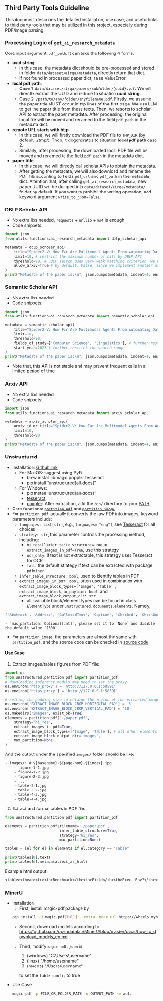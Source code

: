 ## Third Party Tools Guideline

This document describes the detailed installation, use case, and useful links to third party tools that may be utilized in this project, especially during PDF/image parsing.

### Processing Logic of `get_ai_research_metadata`

Core input argument: `pdf_path`. It can take the following 4 forms:
- **uuid string**:
    - In this case, the metadata dict should be pre-processed and stored in folder `data/dataset/airqa/metadata`, directly return that dict.
    - If not found in processed paper dict, raise ValueError.
- **local pdf path**:
    - Case 1: `data/dataset/airqa/papers/subfolder/{uuid}.pdf`. We will directly extract the UUID and reduce to situation **uuid string**.
    - Case 2: `/path/to/any/folder/anyfilename.pdf`. Firstly, we assume the paper title MUST occur in top lines of the first page. We use LLM to get the paper title from these texts. Then, we resorts to scholar API to extract the paper metadata. After processing, the original local file will be moved and renamed to the field `pdf_path` in the metadata dict.
- **remote URL starts with http**
    - In this case, we will firstly download the PDF file to `TMP_DIR` (by default, ./tmp/). Then, it degenerates to situation **local pdf path** case 2.
    - Similarly, after processing, the downloaded local PDF file will be moved and renamed to the field `pdf_path` in the metadata dict.
- **paper title**:
    - In this case, we will directly call scholar APIs to obtain the metadata.
    - After getting the metadata, we will also download and rename the PDF file according to fields `pdf_url` and `pdf_path` in the metadata dict.
Attention that, after calling `get_ai_research_metadata`, new paper UUID will be dumped into `data/dataset/airqa/metadata/` folder by default. If you want to prohibit the writing operation, add keyword argument `write_to_json=False`.


### DBLP Scholar API

- No extra libs needed, `requests` + `urllib` + `bs4` is enough
- Code snippets:
```py
import json
from utils.functions.ai_research_metadata import dblp_scholar_api

metadata = dblp_scholar_api(
    title="Spider2-V: How Far Are Multimodal Agents From Automating Data Science and Engineering Workflows?",
    limit=10, # restrict the maximum number of hits by DBLP API
    threshold=90, # DBLP search uses very weak matching criterion, we use fuzz.ratio to re-order the results ( only ratio score > threshold will be maintained )
    allow_arxiv=True # by default, False, since we implement another arxiv scholar API, but can be changed to True, such that arxiv version of papers will not be ignored
)
print("Metadata of the paper is:\n", json.dumps(metadata, indent=4, ensure_ascii=False))
```

### Semantic Scholar API

- No extra libs needed
- Code snippets:
```py
import json
from utils.functions.ai_research_metadata import semantic_scholar_api

metadata = semantic_scholar_api(
    title="Spider2-V: How Far Are Multimodal Agents From Automating Data Science and Engineering Workflows?",
    limit=10,
    threshold=90,
    fields_of_study=['Computer Science', 'Linguistics'], # further restrict the search range
    start_year=2023 # further restrict the search range
)
print("Metadata of the paper is:\n", json.dumps(metadata, indent=4, ensure_ascii=False))
```
- Note that, this API is not stable and may prevent frequent calls in a limited period of time


### Arxiv API

- No extra libs needed
- Code snippets:
```py
import json
from utils.functions.ai_research_metadata import arxiv_scholar_api

metadata = arxiv_scholar_api(
    arxiv_id_or_title="Spider2-V: How Far Are Multimodal Agents From Automating Data Science and Engineering Workflows?",
    limit=10,
    threshold=90
)
print("Metadata of the paper is:\n", json.dumps(metadata, indent=4, ensure_ascii=False))
```


### Unstructured

- Installation: [Github link](https://github.com/Unstructured-IO/unstructured?tab=readme-ov-file#installing-the-library)
    - For MacOS: suggest using PyPi
        - brew install libmagic poppler tesseract
        - pip install "unstructured[all-docs]"
    - For Windows:
        - pip install "unstructured[all-docs]"
        - [tesseract](https://github.com/UB-Mannheim/tesseract/wiki)
        - [poppler](https://github.com/oschwartz10612/poppler-windows/releases/): After extraction, add the `bin/` directory to your [PATH](https://www.architectryan.com/2018/03/17/add-to-the-path-on-windows-10/).
- Core functions: [`partition_pdf`](https://docs.unstructured.io/open-source/core-functionality/partitioning#partition-pdf) and [`partition_image`](https://docs.unstructured.io/open-source/core-functionality/partitioning#partition-image)
- For `partition_pdf`, actually it converts the raw PDF into images, keyword parameters include:
    - `languages: List[str]`, e.g., `languages=["eng"]`, see [Tesseract](https://github.com/tesseract-ocr/tessdata) for all choices
    - `strategy: str`, this parameter controls the processing method, including:
        - `hi_res`: if `infer_table_structure=True` or `extract_images_in_pdf=True`, use this strategy
        - `ocr_only`: if text is not extractable, this strategy uses Tesseract for OCR
        - `fast`: the default strategy if text can be extracted with package `pdfminer`
    - `infer_table_structure: bool`, used to identify tables in PDF
    - `extract_images_in_pdf: bool`, often used in combination with `extract_image_block_types=['Image', 'Table']`, `extract_image_block_to_payload: bool`, and `extract_image_block_output_dir: str`
        - all available block/element types can be found in class `ElementType` under `unstructured.documents.elements`. Namely,
```python
['Abstract', 'Address', 'BulletedText', 'Caption', 'Checked', 'CheckBoxChecked', 'CheckBoxUnchecked', 'CodeSnippet', 'CompositeElement', 'EmailAddress', 'Field-Name', 'Figure', 'FigureCaption', 'Footer', 'Footnote', 'Form', 'Formula', 'FormKeysValues', 'Header', 'Headline', 'Image', 'Link', 'List', 'ListItem', 'List-item', 'NarrativeText', 'PageBreak', 'Page-footer', 'Page-header', 'PageNumber', 'Paragraph', 'Picture', 'RadioButtonChecked', 'RadioButtonUnchecked', 'Section-header', 'Subheadline', 'Table', 'Text', 'Threading', 'Title', 'UncategorizedText', 'Unchecked', 'Value']
```
    - `max_partition: Optional[int]`, please set it to `None` and disable the default value `1500`
- For `partition_image`, the parameters are almost the same with `partition_pdf`, and the source code can be checked in [source code](https://github.com/Unstructured-IO/unstructured/blob/main/unstructured/partition/pdf.py)

#### Use Case

1. Extract images/tables figures from PDF file:
```python
import os
from unstructured.partition.pdf import partition_pdf
# downloading inference models may need to set the proxy
os.environ['http_proxy'] = 'http://127.0.0.1:58591'
os.environ['https_proxy'] = 'http://127.0.0.1:58591'

# setting the padding size to enlarge the region of the extracted images
os.environ['EXTRACT_IMAGE_BLOCK_CROP_HORIZONTAL_PAD'] = '5'
os.environ['EXTRACT_IMAGE_BLOCK_CROP_VERTICAL_PAD'] = '10'
os.makedirs("images", exist_ok=True)
elements = partition_pdf("./paper.pdf",
    strategy="hi_res",
    extract_images_in_pdf=True,
    extract_image_block_types=['Image', 'Table'], # all other elements will use 'figure' as the saved file basename
    extract_image_block_output_dir='images',
    max_partition=None
)
```
And the output under the specified `images/` folder should be like:
```txt
- images/: # ${basename}-${page-num}-${index}.jpg
    - figure-1-1.jpg
    - figure-1-2.jpg
    - figure-2-3.jpg
    - ...
    - table-2-1.jpg
    - table-3-2.jpg
    - table-4-3.jpg
    - table-4-4.jpg
```
2. Extract and format tables in PDF file:
```python
from unstructured.partition.pdf import partition_pdf

elements = partition_pdf(filename='./paper.pdf',
                         infer_table_structure=True,
                         strategy='hi_res',
                         max_partition=None)

tables = [el for el in elements if el.category == "Table"]

print(tables[0].text)
print(tables[0].metadata.text_as_html)
```
Example html output:
```txt
<table><thead><tr><th>Benchmark</th><th>Field</th><th>Exec. Env?</th><th>Ent. Serv.?.</th><th>GUI Support?</th><th>#Apps/ Sites</th><th>= # Exec.-based Eval. Func.</th><th># Tasks</th></tr></thead><tbody><tr><td></td><td>Text-to-SQL</td><td>xK</td><td>xK</td><td>xK</td><td>1</td><td>0</td><td>1034</td></tr><tr><td></td><td>Data Science</td><td>K</td><td>x</td><td>K</td><td>1</td><td>0</td><td>1000</td></tr><tr><td></td><td>Data Science</td><td>K</td><td>x</td><td>K</td><td>1</td><td>0</td><td>1082</td></tr><tr><td>MLAgentBench</td><td>Machine Learning</td><td>v</td><td>xK</td><td>xK</td><td>4</td><td>13</td><td>13</td></tr><tr><td>SWE-Bench</td><td>Software Engineering</td><td>xK</td><td>xK</td><td>xK</td><td>2</td><td>1</td><td>2294</td></tr><tr><td>Mind2Web</td><td>Web</td><td>x</td><td>xK</td><td>v</td><td>137</td><td>0</td><td>2000</td></tr><tr><td>WEBLINX</td><td>Web</td><td>xK</td><td>x</td><td>v</td><td>155</td><td>0</td><td>2337</td></tr><tr><td>WorkArena</td><td>Web</td><td>v</td><td>v</td><td>v</td><td>1</td><td>7</td><td>29</td></tr><tr><td>AndroidWorld [25</td><td>Android</td><td>v</td><td>x</td><td>v</td><td>20</td><td>6</td><td>116</td></tr><tr><td>WebArena</td><td>Web</td><td>v</td><td>x</td><td>v</td><td>5</td><td>5</td><td>812</td></tr><tr><td>OSWorld</td><td>Computer Control</td><td>v</td><td>xK</td><td>v</td><td>9</td><td>134</td><td>369</td></tr><tr><td>Spider2-V</td><td>Data Science &amp; Engineering w/ Computer Control</td><td>7</td><td>7</td><td>7</td><td>30</td><td>151</td><td>494</td></tr></tbody></table>
```

### MinerU

- Installation
    - First, install magic-pdf package by
    ```bash
    pip install -U magic-pdf[full] --extra-index-url https://wheels.myhloli.com
    ```
    - Second, download models according to https://github.com/opendatalab/MinerU/blob/master/docs/how_to_download_models_en.md
    - Third, modify `magic-pdf.json` in
        1. (windows) "C:\Users\username" 
        2. (linux) "/home/username" 
        3. (macos) "/Users/username"

        to set the `table-config` to true
- Use Case
    ```bash
    magic-pdf -p FILE_OR_FOLDER_PATH -o OUTPUT_PATH -m auto
    ```